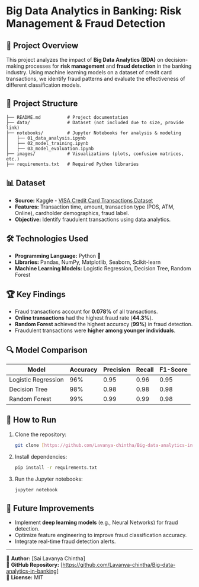 # Big Data Analytics in Banking: Risk Management & Fraud Detection

## 📌 Project Overview
This project analyzes the impact of **Big Data Analytics (BDA)** on decision-making processes for **risk management** and **fraud detection** in the banking industry. Using machine learning models on a dataset of credit card transactions, we identify fraud patterns and evaluate the effectiveness of different classification models.

## 📂 Project Structure
```
├── README.md          # Project documentation
├── data/              # Dataset (not included due to size, provide link)
├── notebooks/         # Jupyter Notebooks for analysis & modeling
│   ├── 01_data_analysis.ipynb
│   ├── 02_model_training.ipynb
│   ├── 03_model_evaluation.ipynb
├── images/            # Visualizations (plots, confusion matrices, etc.)
├── requirements.txt   # Required Python libraries
```

## 📊 Dataset
- **Source:** Kaggle - [VISA Credit Card Transactions Dataset](https://www.kaggle.com/)  
- **Features:** Transaction time, amount, transaction type (POS, ATM, Online), cardholder demographics, fraud label.
- **Objective:** Identify fraudulent transactions using data analytics.

## 🛠 Technologies Used
- **Programming Language:** Python 🐍
- **Libraries:** Pandas, NumPy, Matplotlib, Seaborn, Scikit-learn
- **Machine Learning Models:** Logistic Regression, Decision Tree, Random Forest

## 🏆 Key Findings
- Fraud transactions account for **0.078%** of all transactions.
- **Online transactions** had the highest fraud rate (**44.3%**).
- **Random Forest** achieved the highest accuracy (**99%**) in fraud detection.
- Fraudulent transactions were **higher among younger individuals**.

## 🔍 Model Comparison
| Model              | Accuracy | Precision | Recall | F1-Score |
|-------------------|----------|----------|-------|----------|
| Logistic Regression | 96%      | 0.95     | 0.96  | 0.95     |
| Decision Tree      | 98%      | 0.98     | 0.98  | 0.98     |
| Random Forest     | 99%      | 0.99     | 0.99  | 0.98     |

## 🚀 How to Run
1. Clone the repository:
   ```bash
   git clone [https://github.com/Lavanya-chintha/Big-data-analytics-in-banking]
   ```
2. Install dependencies:
   ```bash
   pip install -r requirements.txt
   ```
3. Run the Jupyter notebooks:
   ```bash
   jupyter notebook
   ```

## 📌 Future Improvements
- Implement **deep learning models** (e.g., Neural Networks) for fraud detection.
- Optimize feature engineering to improve fraud classification accuracy.
- Integrate real-time fraud detection alerts.

---
📌 **Author:** [Sai Lavanya Chintha]  
📌 **GitHub Repository:** [https://github.com/Lavanya-chintha/Big-data-analytics-in-banking]  
📌 **License:** MIT  

